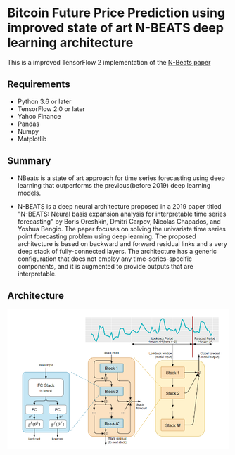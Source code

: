# Bitcoin Future Price Prediction using improved state of art N-BEATS deep learning architecture

This is a improved TensorFlow 2 implementation of the [N-Beats paper](https://arxiv.org/abs/1905.10437)

## Requirements

- Python 3.6 or later
- TensorFlow 2.0 or later
- Yahoo Finance
- Pandas
- Numpy
- Matplotlib

## Summary

- NBeats is a state of art approach for time series forecasting using deep learning that outperforms the previous(before 2019) deep learning models.

- N-BEATS is a deep neural architecture proposed in a 2019 paper titled "N-BEATS: Neural basis expansion analysis for interpretable time series forecasting" by Boris Oreshkin, Dmitri Carpov, Nicolas Chapados, and Yoshua Bengio. The paper focuses on solving the univariate time series point forecasting problem using deep learning. The proposed architecture is based on backward and forward residual links and a very deep stack of fully-connected layers. The architecture has a generic configuration that does not employ any time-series-specific components, and it is augmented to provide outputs that are interpretable.

## Architecture

![Nbeats Architecture](https://raw.githubusercontent.com/AmirGhnbr/Bit_pred/main/assets/N-Beats%20architecture.PNG?)
